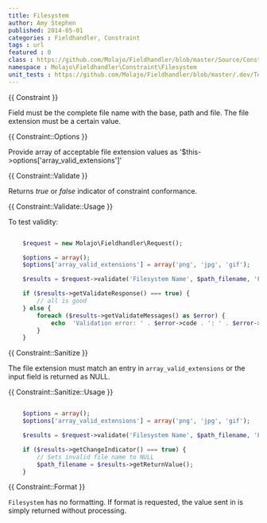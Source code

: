 ```yaml
---
title: Filesystem
author: Amy Stephen
published: 2014-05-01
categories : Fieldhandler, Constraint
tags : url
featured : 0
class : https://github.com/Molajo/Fieldhandler/blob/master/Source/Constraint/Filesystem.php
namespace : Molajo\Fieldhandler\Constraint\Filesystem
unit_tests : https://github.com/Molajo/Fieldhandler/blob/master/.dev/Tests/FilesystemTest.php
---
```


{{ Constraint }}

Field must be the complete file name with the base, path and file. The file extension must be a certain value.

{{ Constraint::Options }}

Provide array of acceptable file extension values as '$this->options['array_valid_extensions']'

{{ Constraint::Validate }}

Returns *true* or *false* indicator of constraint conformance.

{{ Constraint::Validate::Usage }}

To test validity:

```php

    $request = new Molajo\Fieldhandler\Request();

    $options = array();
    $options['array_valid_extensions'] = array('png', 'jpg', 'gif');

    $results = $request->validate('Filesystem Name', $path_filename, 'Filesystem', $options);

    if ($results->getValidateResponse() === true) {
        // all is good
    } else {
        foreach ($results->getValidateMessages() as $error) {
            echo  'Validation error: ' . $error->code . ': ' . $error->message . '\n';
        }
    }

```

{{ Constraint::Sanitize }}

The file extension must match an entry in `array_valid_extensions` or the input field
is returned as NULL.

{{ Constraint::Sanitize::Usage }}

```php

    $options = array();
    $options['array_valid_extensions'] = array('png', 'jpg', 'gif');

    $results = $request->validate('Filesystem Name', $path_filename, 'Filesystem', $options);

    if ($results->getChangeIndicator() === true) {
        // Sets invalid file name to NULL
        $path_filename = $results->getReturnValue();
    }

```

{{ Constraint::Format }}

`Filesystem` has no formatting. If format is requested, the value sent in is simply returned without processing.
